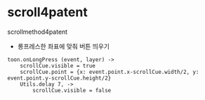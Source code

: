 # scroll4patent
scrollmethod4patent

- 롱프레스한 좌표에 맞춰 버튼 띄우기
```
toon.onLongPress (event, layer) ->
	scrollCue.visible = true
	scrollCue.point = {x: event.point.x-scrollCue.width/2, y: event.point.y-scrollCue.height/2} 	
	Utils.delay 7, ->
		scrollCue.visible = false
```
